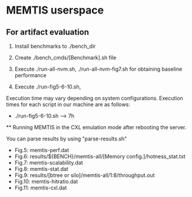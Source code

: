 # MEMTIS userspace

## For artifact evaluation
1) Install benchmarks to ./bench\_dir

2) Create ./bench\_cmds/[Benchmark].sh file

3) Execute ./run-all-nvm.sh, ./run-all-nvm-fig7.sh for obtaining baseline performance

4) Execute ./run-fig5-6-10.sh, 

Execution time may vary depending on system configurations. Execution times for each script in our machine are as follows:
- ./run-fig5-6-10.sh --> 7h


** Running MEMTIS in the CXL emulation mode after rebooting the server. 

You can parse results by using "parse-results.sh"
- Fig.5: memtis-perf.dat
- Fig.6: results/${BENCH}/memtis-all/[Memory config.]/hotness\_stat.txt
- Fig.7: memtis-scalability.dat
- Fig.8: memtis-stat.dat
- Fig.9: results/[btree or silo]/memtis-all/1:8/throughput.out 
- Fig.10: memtis-hitratio.dat
- Fig.11: memtis-cxl.dat
